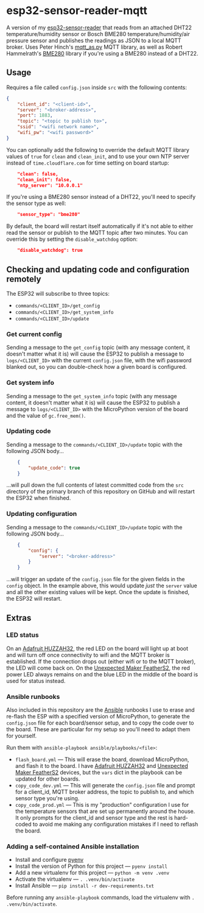# esp32-sensor-reader-mqtt
A version of my [esp32-sensor-reader](https://github.com/VirtualWolf/esp32-sensor-reader) that reads from an attached DHT22 temperature/humidity sensor or Bosch BME280 temperature/humidity/air pressure sensor and publishes the readings as JSON to a local MQTT broker. Uses Peter Hinch's [mqtt_as.py](https://github.com/peterhinch/micropython-mqtt/blob/master/mqtt_as/README.md) MQTT library, as well as Robert Hammelrath's [BME280](https://github.com/robert-hh/BME280/) library if you're using a BME280 instead of a DHT22.

## Usage

Requires a file called `config.json` inside `src` with the following contents:

```json
{
    "client_id": "<client-id>",
    "server": "<broker-address>",
    "port": 1883,
    "topic": "<topic to publish to>",
    "ssid": "<wifi network name>",
    "wifi_pw": "<wifi password>"
}
```

You can optionally add the following to override the default MQTT library values of `true` for `clean` and `clean_init`, and to use your own NTP server instead of `time.cloudflare.com` for time setting on board startup:

```json
    "clean": false,
    "clean_init": false,
    "ntp_server": "10.0.0.1"
```

If you're using a BME280 sensor instead of a DHT22, you'll need to specify the sensor type as well:

```json
    "sensor_type": "bme280"
```

By default, the board will restart itself automatically if it's not able to either read the sensor or publish to the MQTT topic after two minutes. You can override this by setting the `disable_watchdog` option:

```json
    "disable_watchdog": true
```

## Checking and updating code and configuration remotely
The ESP32 will subscribe to three topics:

* `commands/<CLIENT_ID>/get_config`
* `commands/<CLIENT_ID>/get_system_info`
* `commands/<CLIENT_ID>/update`

### Get current config
Sending a message to the `get_config` topic (with any message content, it doesn't matter what it is) will cause the ESP32 to publish a message to `logs/<CLIENT_ID>` with the current `config.json` file, with the wifi password blanked out, so you can double-check how a given board is configured.

### Get system info
Sending a message to the `get_system_info` topic (with any message content, it doesn't matter what it is) will cause the ESP32 to publish a message to `logs/<CLIENT_ID>` with the MicroPython version of the board and the value of `gc.free_mem()`.

### Updating code
Sending a message to the `commands/<CLIENT_ID>/update` topic with the following JSON body...

```json
    {
        "update_code": true
    }
```

...will pull down the full contents of latest committed code from the `src` directory of the primary branch of this repository on GitHub and will restart the ESP32 when finished.

### Updating configuration
Sending a message to the `commands/<CLIENT_ID>/update` topic with the following JSON body...

```json
    {
        "config": {
            "server": "<broker-address>"
        }
    }
```

...will trigger an update of the `config.json` file for the given fields in the `config` object. In the example above, this would update _just_ the `server` value and all the other existing values will be kept. Once the update is finished, the ESP32 will restart.

## Extras

### LED status
On an [Adafruit HUZZAH32](https://www.adafruit.com/product/3405), the red LED on the board will light up at boot and will turn off once connectivity to wifi and the MQTT broker is established. If the connection drops out (either wifi or to the MQTT broker), the LED will come back on. On the [Unexpected Maker FeatherS2](https://feathers2.io), the red power LED always remains on and the blue LED in the middle of the board is used for status instead.

### Ansible runbooks
Also included in this repository are the [Ansible](https://www.ansible.com) runbooks I use to erase and re-flash the ESP with a specified version of MicroPython, to generate the `config.json` file for each board/sensor setup, and to copy the code over to the board. These are particular for my setup so you'll need to adapt them for yourself.

Run them with `ansible-playbook ansible/playbooks/<file>`:

  * `flash_board.yml` — This will erase the board, download MicroPython, and flash it to the board. I have [Adafruit HUZZAH32](https://www.adafruit.com/product/3405) and [Unexpected Maker FeatherS2](https://feathers2.io) devices, but the `vars` dict in the playbook can be updated for other boards.
  * `copy_code_dev.yml` — This will generate the `config.json` file and prompt for a client_id, MQTT broker address, the topic to publish to, and which sensor type you're using.
  * `copy_code_prod.yml` — This is my "production" configuration I use for the temperature sensors that are set up permanently around the house. It only prompts for the client_id and sensor type and the rest is hard-coded to avoid me making any configuration mistakes if I need to reflash the board.

### Adding a self-contained Ansible installation
* Install and configure [pyenv](https://github.com/pyenv/pyenv)
* Install the version of Python for this project — `pyenv install`
* Add a new virtualenv for this project — `python -m venv .venv`
* Activate the virtualenv — `. .venv/bin/activate`
* Install Ansible — `pip install -r dev-requirements.txt`

Before running any `ansible-playbook` commands, load the virtualenv with `. .venv/bin/activate`.
